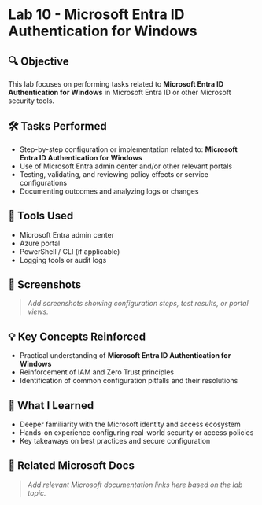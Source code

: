# Lab 10 - Microsoft Entra ID Authentication for Windows

## 🔍 Objective
This lab focuses on performing tasks related to **Microsoft Entra ID Authentication for Windows** in Microsoft Entra ID or other Microsoft security tools.

## 🛠️ Tasks Performed
- Step-by-step configuration or implementation related to: **Microsoft Entra ID Authentication for Windows**
- Use of Microsoft Entra admin center and/or other relevant portals
- Testing, validating, and reviewing policy effects or service configurations
- Documenting outcomes and analyzing logs or changes

## 🧪 Tools Used
- Microsoft Entra admin center
- Azure portal
- PowerShell / CLI (if applicable)
- Logging tools or audit logs

## 📸 Screenshots
> _Add screenshots showing configuration steps, test results, or portal views._

## 💡 Key Concepts Reinforced
- Practical understanding of **Microsoft Entra ID Authentication for Windows**
- Reinforcement of IAM and Zero Trust principles
- Identification of common configuration pitfalls and their resolutions

## 🧠 What I Learned
- Deeper familiarity with the Microsoft identity and access ecosystem
- Hands-on experience configuring real-world security or access policies
- Key takeaways on best practices and secure configuration

## 🔗 Related Microsoft Docs
> _Add relevant Microsoft documentation links here based on the lab topic._

